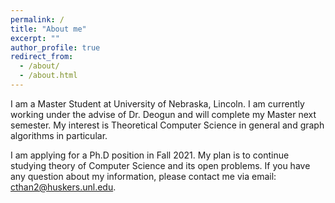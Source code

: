 ```yaml
---
permalink: /
title: "About me"
excerpt: ""
author_profile: true
redirect_from: 
  - /about/
  - /about.html
---
```


I am a Master Student at University of Nebraska, Lincoln. I am currently working under the advise of Dr. Deogun and will complete my Master next semester. My interest is Theoretical Computer Science in general and graph algorithms in particular.

I am applying for a Ph.D position in Fall 2021. My plan is to continue studying theory of Computer Science and its open problems. If you have any question about my information, please contact me via email: cthan2@huskers.unl.edu.
